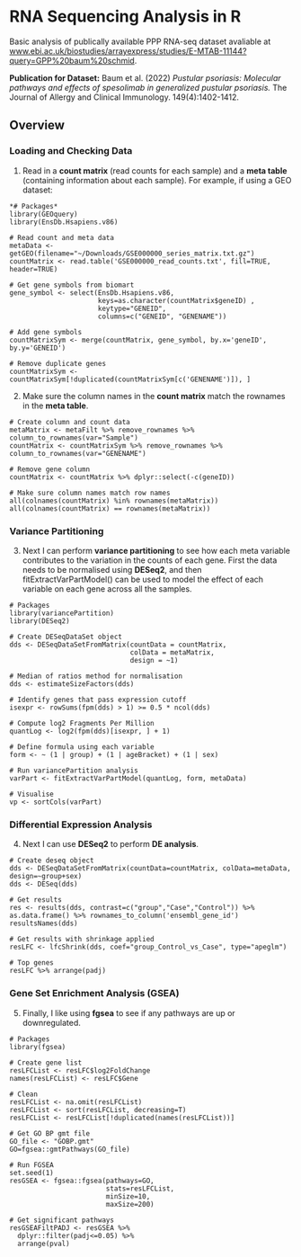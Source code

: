 # RNA Sequencing Analysis in R
Basic analysis of publically available PPP RNA-seq dataset avaliable at www.ebi.ac.uk/biostudies/arrayexpress/studies/E-MTAB-11144?query=GPP%20baum%20schmid.

**Publication for Dataset:** Baum et al. (2022) *Pustular psoriasis: Molecular pathways and effects of spesolimab in generalized pustular psoriasis.* The Journal of Allergy and Clinical Immunology. 149(4):1402-1412.

## Overview
### Loading and Checking Data
1. Read in a **count matrix** (read counts for each sample) and a **meta table** (containing information about each sample). For example, if using a GEO dataset:
```
*# Packages*
library(GEOquery)
library(EnsDb.Hsapiens.v86)

# Read count and meta data
metaData <- getGEO(filename="~/Downloads/GSE000000_series_matrix.txt.gz")
countMatrix <- read.table('GSE000000_read_counts.txt', fill=TRUE, header=TRUE)

# Get gene symbols from biomart
gene_symbol <- select(EnsDb.Hsapiens.v86, 
                      keys=as.character(countMatrix$geneID) ,
                      keytype="GENEID",
                      columns=c("GENEID", "GENENAME"))

# Add gene symbols
countMatrixSym <- merge(countMatrix, gene_symbol, by.x='geneID', by.y='GENEID')

# Remove duplicate genes
countMatrixSym <- countMatrixSym[!duplicated(countMatrixSym[c('GENENAME')]), ]
```
2. Make sure the column names in the **count matrix** match the rownames in the **meta table**.
```
# Create column and count data
metaMatrix <- metaFilt %>% remove_rownames %>% column_to_rownames(var="Sample")
countMatrix <- countMatrixSym %>% remove_rownames %>% column_to_rownames(var="GENENAME")

# Remove gene column
countMatrix <- countMatrix %>% dplyr::select(-c(geneID))

# Make sure column names match row names
all(colnames(countMatrix) %in% rownames(metaMatrix))
all(colnames(countMatrix) == rownames(metaMatrix))
```
### Variance Partitioning
3. Next I can perform **variance partitioning** to see how each meta variable contributes to the variation in the counts of each gene. First the data needs to be normalised using **DESeq2**, and then fitExtractVarPartModel() can be used to model the effect of each variable on each gene across all the samples.
```
# Packages
library(variancePartition)
library(DESeq2)

# Create DESeqDataSet object
dds <- DESeqDataSetFromMatrix(countData = countMatrix,
                              colData = metaMatrix,
                              design = ~1)

# Median of ratios method for normalisation
dds <- estimateSizeFactors(dds)

# Identify genes that pass expression cutoff
isexpr <- rowSums(fpm(dds) > 1) >= 0.5 * ncol(dds)

# Compute log2 Fragments Per Million
quantLog <- log2(fpm(dds)[isexpr, ] + 1)

# Define formula using each variable
form <- ~ (1 | group) + (1 | ageBracket) + (1 | sex) 

# Run variancePartition analysis
varPart <- fitExtractVarPartModel(quantLog, form, metaData)

# Visualise
vp <- sortCols(varPart)
```
### Differential Expression Analysis
4. Next I can use **DESeq2** to perform **DE analysis**.
```
# Create deseq object
dds <- DESeqDataSetFromMatrix(countData=countMatrix, colData=metaData, design=~group+sex)
dds <- DESeq(dds)

# Get results
res <- results(dds, contrast=c("group","Case","Control")) %>% as.data.frame() %>% rownames_to_column('ensembl_gene_id')
resultsNames(dds)

# Get results with shrinkage applied
resLFC <- lfcShrink(dds, coef="group_Control_vs_Case", type="apeglm")

# Top genes
resLFC %>% arrange(padj)
```
### Gene Set Enrichment Analysis (GSEA)
5. Finally, I like using **fgsea** to see if any pathways are up or downregulated.
```
# Packages
library(fgsea)

# Create gene list
resLFCList <- resLFC$log2FoldChange
names(resLFCList) <- resLFC$Gene

# Clean
resLFCList <- na.omit(resLFCList)
resLFCList <- sort(resLFCList, decreasing=T)
resLFCList <- resLFCList[!duplicated(names(resLFCList))]

# Get GO BP gmt file
GO_file <- "GOBP.gmt"
GO=fgsea::gmtPathways(GO_file)

# Run FGSEA
set.seed(1)
resGSEA <- fgsea::fgsea(pathways=GO,
                        stats=resLFCList,
                        minSize=10, 
                        maxSize=200)

# Get significant pathways
resGSEAFiltPADJ <- resGSEA %>%
  dplyr::filter(padj<=0.05) %>% 
  arrange(pval)
```





























